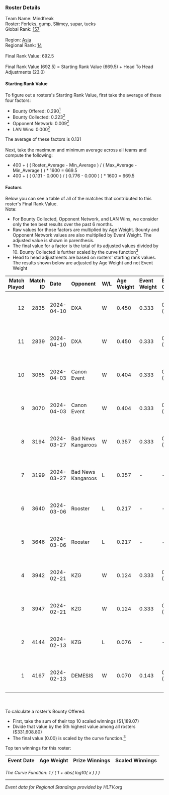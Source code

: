### Roster Details<br />
Team Name: Mindfreak<br />
Roster: Forleks, gump, Sliimey, supar, tucks<br />
Global Rank: [157](../standings_global.md)<br />
<br />
Region: [Asia]( ../standings_asia.md)<br />
Regional Rank: [14]( ../standings_asia.md)<br />
<br />
Final Rank Value:  692.5<br />
<br />
Final Rank Value (692.5) = Starting Rank Value (669.5) + Head To Head Adjustments (23.0)<br />

#### Starting Rank Value<br />
To figure out a rosters's Starting Rank Value, first take the average of these four factors:<br />
- Bounty Offered: 0.290[<sup>1</sup>](#table2)
- Bounty Collected: 0.223[<sup>2</sup>](#table1)
- Opponent Network: 0.009[<sup>2</sup>](#table1)
- LAN Wins: 0.000[<sup>2</sup>](#table1)

The average of these factors is 0.131<br />
<br />
Next, take the maximum and minimum average across all teams and compute the following:<br />
- 400 + ( ( Roster_Average - Min_Average ) / ( Max_Average - Min_Average ) ) * 1600 = 669.5
- 400 + ( ( 0.131 - 0.000 ) / ( 0.776 - 0.000 ) ) * 1600 = 669.5


#### Factors<br />
Below you can see a table of all of the matches that contributed to this roster's Final Rank Value.<br />
Note:<br />

- For Bounty Collected, Opponent Network, and LAN Wins, we consider only the ten best results over the past 6 months.
- Raw values for those factors are multiplied by Age Weight. Bounty and Opponent Network values are also multiplied by Event Weight. The adjusted value is shown in parenthesis.
- The final value for a factor is the total of its adjusted values divided by 10. Bounty Collected is further scaled by the curve function[<sup>3</sup>](#curveFunction)
- Head to head adjustments are based on rosters' starting rank values. The results shown below are adjusted by Age Weight and not Event Weight
<span id="table1"></span><br />


| Match Played | Match ID | Date       | Opponent           | W/L | Age Weight | Event Weight | Bounty Collected | Opponent Network | LAN Wins  | H2H Adj. | Roster                               |
| -: | -: | :- | :- | :- | :- | :- | :- | :- | :- | -: | :- |
|           12 |     2835 | 2024-04-10 | DXA                | W   | 0.450      | 0.333        | 0.002 (0.000)    | 0.228 (0.034)    | 0 (0.000) |     6.66 | Forleks, gump, Sliimey, supar, tucks |
|           11 |     2839 | 2024-04-10 | DXA                | W   | 0.450      | 0.333        | 0.002 (0.000)    | 0.228 (0.034)    | 0 (0.000) |     6.92 | Forleks, gump, Sliimey, supar, tucks |
|           10 |     3065 | 2024-04-03 | Canon Event        | W   | 0.404      | 0.333        | 0.000 (0.000)    | 0.000 (0.000)    | 0 (0.000) |     3.39 | Forleks, gump, Sliimey, supar, tucks |
|            9 |     3070 | 2024-04-03 | Canon Event        | W   | 0.404      | 0.333        | 0.000 (0.000)    | 0.000 (0.000)    | 0 (0.000) |     3.48 | Forleks, gump, Sliimey, supar, tucks |
|            8 |     3194 | 2024-03-27 | Bad News Kangaroos | W   | 0.357      | 0.333        | 0.017 (0.002)    | 0.112 (0.013)    | 0 (0.000) |     7.44 | Forleks, gump, Sliimey, supar, tucks |
|            7 |     3199 | 2024-03-27 | Bad News Kangaroos | L   | 0.357      | -            | -                | -                | -         |    -3.87 | Forleks, gump, Sliimey, supar, tucks |
|            6 |     3640 | 2024-03-06 | Rooster            | L   | 0.217      | -            | -                | -                | -         |    -2.32 | Forleks, gump, Sliimey, supar, tucks |
|            5 |     3646 | 2024-03-06 | Rooster            | L   | 0.217      | -            | -                | -                | -         |    -2.36 | Forleks, gump, Sliimey, supar, tucks |
|            4 |     3942 | 2024-02-21 | KZG                | W   | 0.124      | 0.333        | 0.006 (0.000)    | 0.113 (0.005)    | 0 (0.000) |     2.15 | Forleks, gump, Sliimey, supar, tucks |
|            3 |     3947 | 2024-02-21 | KZG                | W   | 0.124      | 0.333        | 0.006 (0.000)    | 0.113 (0.005)    | 0 (0.000) |     2.17 | Forleks, gump, Sliimey, supar, tucks |
|            2 |     4144 | 2024-02-13 | KZG                | L   | 0.076      | -            | -                | -                | -         |    -1.06 | deStiny, gump, Sliimey, supar, tucks |
|            1 |     4167 | 2024-02-13 | DEMESIS            | W   | 0.070      | 0.143        | 0.000 (0.000)    | 0.000 (0.000)    | 0 (0.000) |     0.40 | deStiny, gump, Sliimey, supar, tucks |

<br />
<span id="table2"></span><br />
To calculate a roster's Bounty Offered:<br />

- First, take the sum of their top 10 scaled winnings ($1,189.07)
- Divide that value by the 5th highest value among all rosters ($331,608.80)
- The final value (0.00) is scaled by the curve function.[<sup>3</sup>](#curveFunction)

Top ten winnings for this roster:<br />

| Event Date | Age Weight | Prize Winnings | Scaled Winnings |
| :- | -: | :- | :- |


<span id="curveFunction"></span>_The Curve Function: 1 / ( 1 + abs( log10( x ) ) )_<br />

---
_Event data for Regional Standings provided by HLTV.org_<br />
